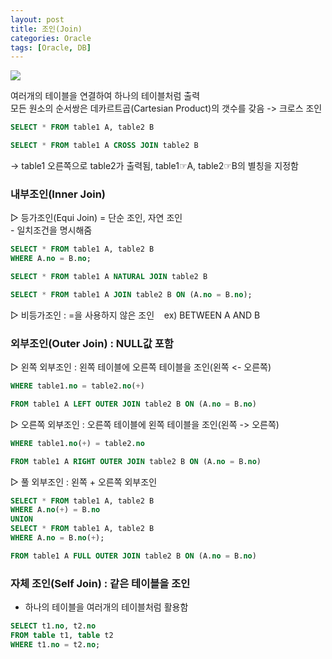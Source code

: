 ```yaml
---
layout: post
title: 조인(Join)
categories: Oracle
tags: [Oracle, DB]
---
```



![](https://blog.kakaocdn.net/dn/dw6WZJ/btqWdam2RGz/WyhpXlEXBVWgkouDB2KaBK/img.png)

여러개의 테이블을 연결하여 하나의 테이블처럼 출력  
모든 원소의 순서쌍은 데카르트곱(Cartesian Product)의 갯수를 갖음 -> 크로스 조인

```SQL
SELECT * FROM table1 A, table2 B
```

```SQL
SELECT * FROM table1 A CROSS JOIN table2 B
```
→ table1 오른쪽으로 table2가 출력됨, table1☞A, table2☞B의 별칭을 지정함

### 내부조인(Inner Join)

▷ 등가조인(Equi Join) = 단순 조인, 자연 조인  
    - 일치조건을 명시해줌

```SQL
SELECT * FROM table1 A, table2 B
WHERE A.no = B.no;
```

```SQL
SELECT * FROM table1 A NATURAL JOIN table2 B
```

```SQL
SELECT * FROM table1 A JOIN table2 B ON (A.no = B.no);
```

▷ 비등가조인 : =을 사용하지 않은 조인    ex) BETWEEN A AND B

### 외부조인(Outer Join) : NULL값 포함 

▷ 왼쪽 외부조인 : 왼쪽 테이블에 오른쪽 테이블을 조인(왼쪽 <- 오른쪽)

```SQL
WHERE table1.no = table2.no(+)
```

```SQL
FROM table1 A LEFT OUTER JOIN table2 B ON (A.no = B.no)
```

▷ 오른쪽 외부조인 : 오른쪽 테이블에 왼쪽 테이블을 조인(왼쪽 -> 오른쪽)

```SQL
WHERE table1.no(+) = table2.no
```

```SQL
FROM table1 A RIGHT OUTER JOIN table2 B ON (A.no = B.no)
```

▷ 풀 외부조인 : 왼쪽 + 오른쪽 외부조인

```SQL
SELECT * FROM table1 A, table2 B
WHERE A.no(+) = B.no
UNION
SELECT * FROM table1 A, table2 B
WHERE A.no = B.no(+);
```

```SQL
FROM table1 A FULL OUTER JOIN table2 B ON (A.no = B.no)
```

### 자체 조인(Self Join) : 같은 테이블을 조인
- 하나의 테이블을 여러개의 테이블처럼 활용함

```SQL
SELECT t1.no, t2.no
FROM table t1, table t2
WHERE t1.no = t2.no;
```